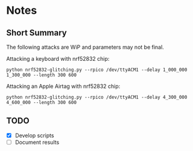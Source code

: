 # Notes

## Short Summary

The following attacks are WiP and parameters may not be final.

Attacking a keyboard with nrf52832 chip:
```
python nrf52832-glitching.py --rpico /dev/ttyACM1 --delay 1_000_000 1_300_000 --length 300 600
```

Attacking an Apple Airtag with nrf52832 chip:
```
python nrf52832-glitching.py --rpico /dev/ttyACM1 --delay 4_300_000 4_600_000 --length 300 600
```


## TODO
- [x] Develop scripts
- [ ] Document results